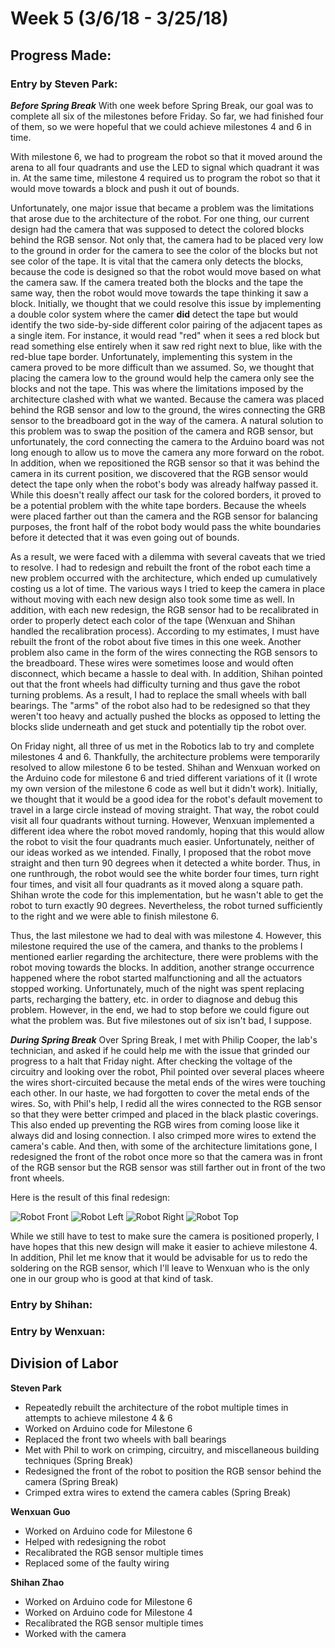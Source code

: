 # Week 5 (3/6/18 - 3/25/18)

## Progress Made:

### Entry by Steven Park:

***Before Spring Break***
With one week before Spring Break, our goal was to complete all six of the milestones before Friday. So far, we had finished four of them, so we were hopeful that we could achieve milestones 4 and 6 in time.

With milestone 6, we had to progream the robot so that it moved around the arena to all four quadrants and use the LED to signal which quadrant it was in. 
At the same time, milestone 4 required us to program the robot so that it would move towards a block and push it out of bounds.

Unfortunately, one major issue that became a problem was the limitations that arose due to the architecture of the robot. 
For one thing, our current design had the camera that was supposed to detect the colored blocks behind the RGB sensor. Not only that, the camera had to be placed very low to the ground in order for the camera to see the color of the blocks but not see color of the tape.
It is vital that the camera only detects the blocks, because the code is designed so that the robot would move based on what the camera saw. If the camera treated both the blocks and the tape the same way, then the robot would move towards the tape thinking it saw a block.
Initially, we thought that we could resolve this issue by implementing a double color system where the camer **did** detect the tape but would identify the two side-by-side different color pairing of the adjacent tapes as a single item. 
For instance, it would read "red" when it sees a red block but read something else entirely when it saw red right next to blue, like with the red-blue tape border.
Unfortunately, implementing this system in the camera proved to be more difficult than we assumed. So, we thought that placing the camera low to the ground would help the camera only see the blocks and not the tape.
This was where the limitations imposed by the architecture clashed with what we wanted. Because the camera was placed behind the RGB sensor and low to the ground, the wires connecting the GRB sensor to the breadboard got in the way of the camera.
A natural solution to this problem was to swap the position of the camera and RGB sensor, but unfortunately, the cord connecting the camera to the Arduino board was not long enough to allow us to move the camera any more forward on the robot.
In addition, when we repositioned the RGB sensor so that it was behind the camera in its current position, we discovered that the RGB sensor would detect the tape only when the robot's body was already halfway passed it.
While this doesn't really affect our task for the colored borders, it proved to be a potential problem with the white tape borders. Because the wheels were placed farther out than the camera and the RGB sensor for balancing purposes, the front half of the robot body would pass the white boundaries before it detected that it was even going out of bounds.

As a result, we were faced with a dilemma with several caveats that we tried to resolve. 
I had to redesign and rebuilt the front of the robot each time a new problem occurred with the architecture, which ended up cumulatively costing us a lot of time.
The various ways I tried to keep the camera in place without moving with each new design also took some time as well.
In addition, with each new redesign, the RGB sensor had to be recalibrated in order to properly detect each color of the tape (Wenxuan and Shihan handled the recalibration process).
According to my estimates, I must have rebuilt the front of the robot about five times in this one week.
Another problem also came in the form of the wires connecting the RGB sensors to the breadboard. These wires were sometimes loose and would often disconnect, which became a hassle to deal with. 
In addition, Shihan pointed out that the front wheels had difficulty turning and thus gave the robot turning problems. As a result, I had to replace the small wheels with ball bearings.
The "arms" of the robot also had to be redesigned so that they weren't too heavy and actually pushed the blocks as opposed to letting the blocks slide underneath and get stuck and potentially tip the robot over.

On Friday night, all three of us met in the Robotics lab to try and complete milestones 4 and 6. Thankfully, the architecture problems were temporarily resolved to allow milestone 6 to be tested.
Shihan and Wenxuan worked on the Arduino code for milestone 6 and tried different variations of it (I wrote my own version of the milestone 6 code as well but it didn't work).
Initially, we thought that it would be a good idea for the robot's default movement to travel in a large circle instead of moving straight. That way, the robot could visit all four quadrants without turning.
However, Wenxuan implemented a different idea where the robot moved randomly, hoping that this would allow the robot to visit the four quadrants much easier. Unfortunately, neither of our ideas worked as we intended.
Finally, I proposed that the robot move straight and then turn 90 degrees when it detected a white border. Thus, in one runthrough, the robot would see the white border four times, turn right four times, and visit all four quadrants as it moved along a square path.
Shihan wrote the code for this implementation, but he wasn't able to get the robot to turn exactly 90 degrees. Nevertheless, the robot turned sufficiently to the right and we were able to finish milestone 6.

Thus, the last milestone we had to deal with was milestone 4. However, this milestone required the use of the camera, and thanks to the problems I mentioned earlier regarding the architecture, there were problems with the robot moving towards the blocks.
In addition, another strange occurrence happened where the robot started malfunctioning and all the actuators stopped working. Unfortunately, much of the night was spent replacing parts, recharging the battery, etc. in order to diagnose and debug this problem.
However, in the end, we had to stop before we could figure out what the problem was. But five milestones out of six isn't bad, I suppose.

***During Spring Break***
Over Spring Break, I met with Philip Cooper, the lab's technician, and asked if he could help me with the issue that grinded our progress to a halt that Friday night. After checking the voltage of the circuitry and looking over the robot, Phil pointed over several places wheere the wires short-circuited because the metal ends of the wires were touching each other.
In our haste, we had forgotten to cover the metal ends of the wires. So, with Phil's help, I redid all the wires connected to the RGB sensor so that they were better crimped and placed in the black plastic coverings. This also ended up preventing the RGB wires from coming loose like it always did and losing connection.
I also crimped more wires to extend the camera's cable. And then, with some of the architecture limitations gone, I redesigned the front of the robot once more so that the camera was in front of the RGB sensor but the RGB sensor was still farther out in front of the two front wheels.

Here is the result of this final redesign:

![Robot Front](/Photos_and_Videos/Week6/Front.JPG)
![Robot Left](/Photos_and_Videos/Week6/Left.JPG)
![Robot Right](/Photos_and_Videos/Week6/Right.JPG)
![Robot Top](/Photos_and_Videos/Week6/Top.JPG)

While we still have to test to make sure the camera is positioned properly, I have hopes that this new design will make it easier to achieve milestone 4.
In addition, Phil let me know that it would be advisable for us to redo the soldering on the RGB sensor, which I'll leave to Wenxuan who is the only one in our group who is good at that kind of task.



### Entry by Shihan:


### Entry by Wenxuan:


## Division of Labor
**Steven Park**
- Repeatedly rebuilt the architecture of the robot multiple times in attempts to achieve milestone 4 & 6
- Worked on Arduino code for Milestone 6
- Replaced the front two wheels with ball bearings
- Met with Phil to work on crimping, circuitry, and miscellaneous building techniques (Spring Break)
- Redesigned the front of the robot to position the RGB sensor behind the camera (Spring Break)
- Crimped extra wires to extend the camera cables (Spring Break)

**Wenxuan Guo**
- Worked on Arduino code for Milestone 6
- Helped with redesigning the robot
- Recalibrated the RGB sensor multiple times
- Replaced some of the faulty wiring

**Shihan Zhao**
- Worked on Arduino code for Milestone 6
- Worked on Arduino code for Milestone 4
- Recalibrated the RGB sensor multiple times
- Worked with the camera
